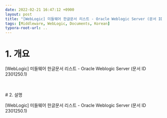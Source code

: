 ```yaml
---
date: 2022-02-21 16:47:12 +0900
layout: post
title: "[WebLogic] 미들웨어 한글문서 리스트 - Oracle Weblogic Server (문서 ID 2301250.1)"
tags: [Middleware, WebLogic, Documents, Korean]
typora-root-url: ..
---
```


# 1. 개요

[WebLogic] 미들웨어 한글문서 리스트 - Oracle Weblogic Server (문서 ID 2301250.1)

<br><br># 2. 설명

[WebLogic] 미들웨어 한글문서 리스트 - Oracle Weblogic Server (문서 ID 2301250.1)
